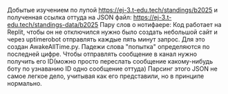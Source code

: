 Добытые изучением по лупой https://ej-3.t-edu.tech/standings/b2025 и полученная ссылка оттуда на JSON файл: https://ej-3.t-edu.tech/standings-data/b2025
Пару слов о нотифаере:
Код работает на Replit, чтобы он не отключился нужно было создать небольшой сайт и через uptimerobot отправлять каждые пять минут запрос. Для это создан AwakeAllTime.py.
Падежи слова "попытка" определяются по последней цифре.
Чтобы отправлять сообщение в канал нужно получить его ID(можно просто переслать сообщение какому-нибудь боту по узнаванию ID одно сообщение оттуда)
Парсинг этого JSON не самое легкое дело, учитывая как его представили, но в принципе нормально.

